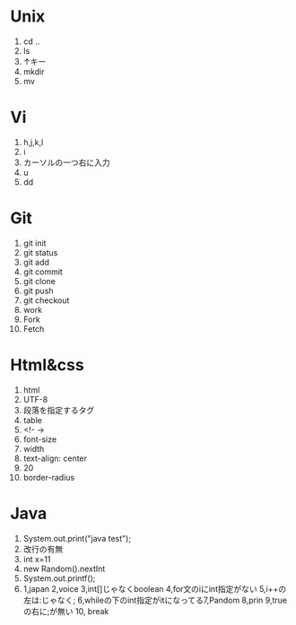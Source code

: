 # Unix

1. cd ..
1. ls
1. ↑キー
1. mkdir
1. mv

# Vi

1. h,j,k,l
1. i
1. カーソルの一つ右に入力
1. u
1. dd

# Git

1. git init
1. git status
1. git add
1. git commit
1. git clone
1. git push
1. git checkout
1. work
1. Fork
1. Fetch

# Html&css

1. html
1. UTF-8
1. 段落を指定するタグ
1. table
1. &lt;!- -&gt;
1. font-size
1. width
1. text-align: center
1. 20
1. border-radius

# Java

1. System.out.print("java test");
1. 改行の有無
1. int x=11
1. new Random().nextInt
1. System.out.printf();
1. 1,japan 2,voice 3,int[]じゃなくboolean 4,for文のiにint指定がない 5,i++の左は:じゃなく; 6,whileの下のint指定がitになってる7,Pandom 8,prin 9,trueの右に;が無い 10, break
